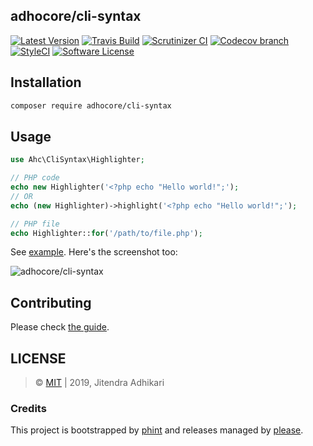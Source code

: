 ## adhocore/cli-syntax

[![Latest Version](https://img.shields.io/github/release/adhocore/php-cli-syntax.svg?style=flat-square)](https://github.com/adhocore/php-cli-syntax/releases)
[![Travis Build](https://img.shields.io/travis/com/adhocore/php-cli-syntax.svg?branch=master&style=flat-square)](https://travis-ci.com/adhocore/php-cli-syntax?branch=master)
[![Scrutinizer CI](https://img.shields.io/scrutinizer/g/adhocore/php-cli-syntax.svg?style=flat-square)](https://scrutinizer-ci.com/g/adhocore/php-cli-syntax/?branch=master)
[![Codecov branch](https://img.shields.io/codecov/c/github/adhocore/php-cli-syntax/master.svg?style=flat-square)](https://codecov.io/gh/adhocore/php-cli-syntax)
[![StyleCI](https://styleci.io/repos/229348504/shield)](https://styleci.io/repos/229348504)
[![Software License](https://img.shields.io/badge/license-MIT-brightgreen.svg?style=flat-square)](./LICENSE)


## Installation
```bash
composer require adhocore/cli-syntax
```

## Usage
```php
use Ahc\CliSyntax\Highlighter;

// PHP code
echo new Highlighter('<?php echo "Hello world!";');
// OR
echo (new Highlighter)->highlight('<?php echo "Hello world!";');

// PHP file
echo Highlighter::for('/path/to/file.php');
```

See [example](./example.php). Here's the screenshot too:

![adhocore/cli-syntax](https://imgur.com/wcNp3qJ.png)

## Contributing

Please check [the guide](./CONTRIBUTING.md).

## LICENSE

> &copy; [MIT](./LICENSE) | 2019, Jitendra Adhikari

### Credits

This project is bootstrapped by [phint](https://github.com/adhocore/phint)
and releases managed by [please](https://github.com/adhocore/please).
